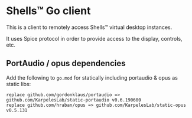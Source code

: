 # Shells™ Go client

This is a client to remotely access Shells™ virtual desktop instances.

It uses Spice protocol in order to provide access to the display, controls, etc.

## PortAudio / opus dependencies

Add the following to `go.mod` for statically including portaudio & opus as static libs:

    replace github.com/gordonklaus/portaudio => github.com/KarpelesLab/static-portaudio v0.6.190600
    replace github.com/hraban/opus => github.com/KarpelesLab/static-opus v0.5.131
